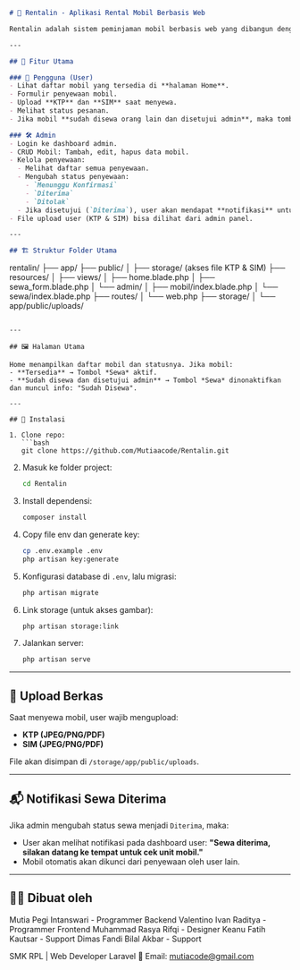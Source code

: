 

```markdown
# 🚗 Rentalin - Aplikasi Rental Mobil Berbasis Web

Rentalin adalah sistem peminjaman mobil berbasis web yang dibangun dengan Laravel. Aplikasi ini memungkinkan pengguna untuk menyewa mobil dan admin untuk mengelola data mobil, penyewaan, serta memverifikasi status sewa. Sistem juga dilengkapi fitur upload dokumen penting seperti KTP dan SIM.

---

## 🧰 Fitur Utama

### 👤 Pengguna (User)
- Lihat daftar mobil yang tersedia di **halaman Home**.
- Formulir penyewaan mobil.
- Upload **KTP** dan **SIM** saat menyewa.
- Melihat status pesanan.
- Jika mobil **sudah disewa orang lain dan disetujui admin**, maka tombol sewa **dikunci** dan muncul info "Mobil sudah disewa".

### 🛠️ Admin
- Login ke dashboard admin.
- CRUD Mobil: Tambah, edit, hapus data mobil.
- Kelola penyewaan:
  - Melihat daftar semua penyewaan.
  - Mengubah status penyewaan:
    - `Menunggu Konfirmasi`
    - `Diterima`
    - `Ditolak`
  - Jika disetujui (`Diterima`), user akan mendapat **notifikasi** untuk datang ke tempat dan memeriksa unit mobil.
- File upload user (KTP & SIM) bisa dilihat dari admin panel.

---

## 🏗️ Struktur Folder Utama

```

rentalin/
├── app/
├── public/
│   ├── storage/ (akses file KTP & SIM)
├── resources/
│   ├── views/
│       ├── home.blade.php
│       ├── sewa\_form.blade.php
│       └── admin/
│           ├── mobil/index.blade.php
│           └── sewa/index.blade.php
├── routes/
│   └── web.php
├── storage/
│   └── app/public/uploads/

````

---

## 🖼️ Halaman Utama

Home menampilkan daftar mobil dan statusnya. Jika mobil:
- **Tersedia** → Tombol *Sewa* aktif.
- **Sudah disewa dan disetujui admin** → Tombol *Sewa* dinonaktifkan dan muncul info: "Sudah Disewa".

---

## 📂 Instalasi

1. Clone repo:
   ```bash
   git clone https://github.com/Mutiaacode/Rentalin.git
````

2. Masuk ke folder project:

   ```bash
   cd Rentalin
   ```

3. Install dependensi:

   ```bash
   composer install
   ```

4. Copy file env dan generate key:

   ```bash
   cp .env.example .env
   php artisan key:generate
   ```

5. Konfigurasi database di `.env`, lalu migrasi:

   ```bash
   php artisan migrate
   ```

6. Link storage (untuk akses gambar):

   ```bash
   php artisan storage:link
   ```

7. Jalankan server:

   ```bash
   php artisan serve
   ```

---

## 📸 Upload Berkas

Saat menyewa mobil, user wajib mengupload:

* **KTP (JPEG/PNG/PDF)**
* **SIM (JPEG/PNG/PDF)**

File akan disimpan di `/storage/app/public/uploads`.

---

## 📬 Notifikasi Sewa Diterima

Jika admin mengubah status sewa menjadi `Diterima`, maka:

* User akan melihat notifikasi pada dashboard user: **"Sewa diterima, silakan datang ke tempat untuk cek unit mobil."**
* Mobil otomatis akan dikunci dari penyewaan oleh user lain.

---

## 👩‍💻 Dibuat oleh

Mutia Pegi Intanswari - Programmer Backend
Valentino Ivan Raditya - Programmer Frontend
Muhammad Rasya Rifqi - Designer
Keanu Fatih Kautsar - Support
Dimas Fandi Bilal Akbar - Support

SMK RPL | Web Developer Laravel
📧 Email: [mutiacode@gmail.com](mailto:mutiacode@gmail.com)


```

```
